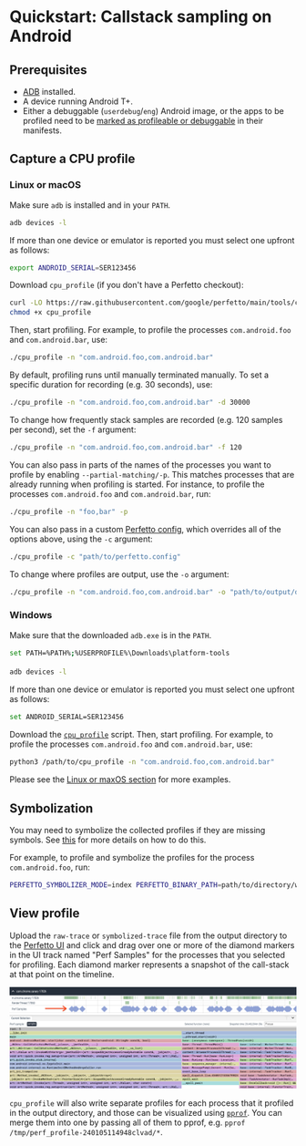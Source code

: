 # Quickstart: Callstack sampling on Android

## Prerequisites

*   [ADB](https://developer.android.com/studio/command-line/adb) installed.
*   A device running Android T+.
*   Either a debuggable (`userdebug`/`eng`) Android image, or the apps to be
    profiled need to be
    [marked as profileable or debuggable](https://developer.android.com/guide/topics/manifest/profileable-element)
    in their manifests.

## Capture a CPU profile

### Linux or macOS

Make sure `adb` is installed and in your `PATH`.

```bash
adb devices -l
```

If more than one device or emulator is reported you must select one upfront as
follows:

```bash
export ANDROID_SERIAL=SER123456
```

Download `cpu_profile` (if you don't have a Perfetto checkout):

```bash
curl -LO https://raw.githubusercontent.com/google/perfetto/main/tools/cpu_profile
chmod +x cpu_profile
```

Then, start profiling. For example, to profile the processes `com.android.foo`
and `com.android.bar`, use:

```bash
./cpu_profile -n "com.android.foo,com.android.bar"
```

By default, profiling runs until manually terminated manually. To set a specific
duration for recording (e.g. 30 seconds), use:

```bash
./cpu_profile -n "com.android.foo,com.android.bar" -d 30000
```

To change how frequently stack samples are recorded (e.g. 120 samples per
second), set the `-f` argument:

```bash
./cpu_profile -n "com.android.foo,com.android.bar" -f 120
```

You can also pass in parts of the names of the processes you want to profile by
enabling `--partial-matching/-p`. This matches processes that are already
running when profiling is started. For instance, to profile the processes
`com.android.foo` and `com.android.bar`, run:

```bash
./cpu_profile -n "foo,bar" -p
```

You can also pass in a custom [Perfetto config](/docs/concepts/config.md), which
overrides all of the options above, using the `-c` argument:

```bash
./cpu_profile -c "path/to/perfetto.config"
```

To change where profiles are output, use the `-o` argument:

```bash
./cpu_profile -n "com.android.foo,com.android.bar" -o "path/to/output/directory"
```

### Windows

Make sure that the downloaded `adb.exe` is in the `PATH`.

```bash
set PATH=%PATH%;%USERPROFILE%\Downloads\platform-tools

adb devices -l
```

If more than one device or emulator is reported you must select one upfront as
follows:

```bash
set ANDROID_SERIAL=SER123456
```

Download the
[`cpu_profile`](https://raw.githubusercontent.com/google/perfetto/main/tools/cpu_profile)
script. Then, start profiling. For example, to profile the processes
`com.android.foo` and `com.android.bar`, use:

```bash
python3 /path/to/cpu_profile -n "com.android.foo,com.android.bar"
```

Please see the [Linux or maxOS section](#linux-or-macos) for more examples.

## Symbolization

You may need to symbolize the collected profiles if they are missing symbols.
See [this](/docs/data-sources/native-heap-profiler#symbolize-your-profile) for
more details on how to do this.

For example, to profile and symbolize the profiles for the process
`com.android.foo`, run:

```bash
PERFETTO_SYMBOLIZER_MODE=index PERFETTO_BINARY_PATH=path/to/directory/with/symbols/ ./cpu_profile -n "com.android.foo"
```

## View profile

Upload the `raw-trace` or `symbolized-trace` file from the output directory to
the [Perfetto UI](https://ui.perfetto.dev) and click and drag over one or more
of the diamond markers in the UI track named "Perf Samples" for the processes
that you selected for profiling. Each diamond marker represents a snapshot of
the call-stack at that point on the timeline.

![Profile Diamond](/docs/images/cpu-profile-diamond.png)
![Native Flamegraph](/docs/images/cpu-profile-flame.png)

`cpu_profile` will also write separate profiles for each process that it
profiled in the output directory, and those can be visualized using
[`pprof`](https://github.com/google/pprof). You can merge them into one
by passing all of them to pprof, e.g.
`pprof /tmp/perf_profile-240105114948clvad/*`.
